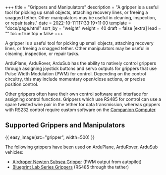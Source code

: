 +++
title = "Grippers and Manipulators"
description = "A gripper is a useful tool for picking up small objects, attaching recovery lines, or freeing a snagged tether. Other manipulators may be useful in cleaning, inspection, or repair tasks."
date = 2022-10-11T17:33:19+11:00
template = "docs/page.html"
sort_by = "weight"
weight = 40
draft = false
[extra]
lead = ""
toc = true
top = false
+++

A gripper is a useful tool for picking up small objects, attaching recovery lines, or freeing a snagged tether. Other manipulators may be useful in cleaning, inspection, or repair tasks.

ArduPlane, ArduRover, ArduSub has the ability to natively control grippers through assigning joystick buttons and servo outputs for grippers that use Pulse Width Modulation (PWM) for control. Depending on the control circuitry, this may include momentary open/close actions, or precise position control.

Other grippers often have their own control software and interface for assigning control functions. Grippers which use RS485 for control can use a spare twisted wire pair in the tether for data transmission, whereas grippers with RS232 control require custom software on the [Companion Computer](/introduction/hardware-options/required-hardware/companion-computer.md).

## Supported Grippers and Manipulators

{{ easy_image(src="gripper", width=500) }}

The following grippers have been used on ArduPlane, ArduRover, ArduSub vehicles:

* [Airdroper Newton Subsea Gripper](https://airdroper.org/store/rov/bluerov2-accessories/newton-gripper-asm-r2-rp/) (PWM output from autopilot)
* [Blueprint Lab Series Grippers](https://blueprintlab.com/products/grabbers/) (RS485 through the tether)
